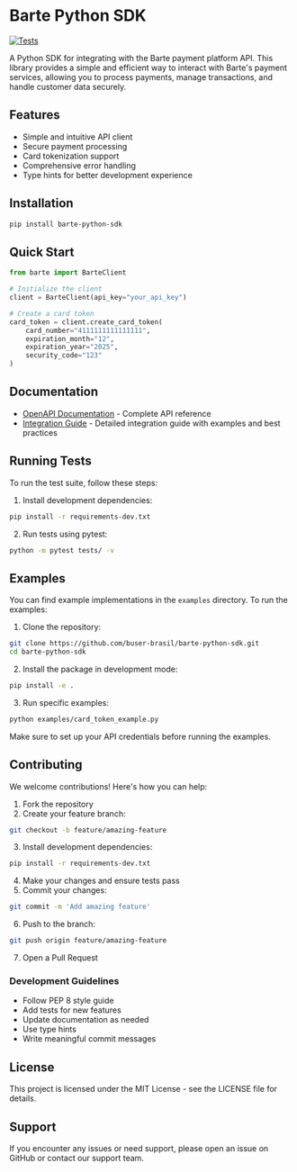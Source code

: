 # Barte Python SDK

[![Tests](https://github.com/buserbrasil/barte-python-sdk/actions/workflows/tests.yml/badge.svg?branch=main)](https://github.com/buserbrasil/barte-python-sdk/actions/workflows/tests.yml)

A Python SDK for integrating with the Barte payment platform API. This library provides a simple and efficient way to interact with Barte's payment services, allowing you to process payments, manage transactions, and handle customer data securely.

## Features

- Simple and intuitive API client
- Secure payment processing
- Card tokenization support
- Comprehensive error handling
- Type hints for better development experience

## Installation

```bash
pip install barte-python-sdk
```

## Quick Start

```python
from barte import BarteClient

# Initialize the client
client = BarteClient(api_key="your_api_key")

# Create a card token
card_token = client.create_card_token(
    card_number="4111111111111111",
    expiration_month="12",
    expiration_year="2025",
    security_code="123"
)
```

## Documentation

- [OpenAPI Documentation](https://app.swaggerhub.com/apis-docs/b6782/barte-api/1.0.0#/) - Complete API reference
- [Integration Guide](https://barte.notion.site/Guia-de-Integra-o-d25d74ee606f4b9ab33efd9e6a4ea22e#460c4da9a5904fc79b789492438bafc4) - Detailed integration guide with examples and best practices

## Running Tests

To run the test suite, follow these steps:

1. Install development dependencies:
```bash
pip install -r requirements-dev.txt
```

2. Run tests using pytest:
```bash
python -m pytest tests/ -v
```

## Examples

You can find example implementations in the `examples` directory. To run the examples:

1. Clone the repository:
```bash
git clone https://github.com/buser-brasil/barte-python-sdk.git
cd barte-python-sdk
```

2. Install the package in development mode:
```bash
pip install -e .
```

3. Run specific examples:
```bash
python examples/card_token_example.py
```

Make sure to set up your API credentials before running the examples.

## Contributing

We welcome contributions! Here's how you can help:

1. Fork the repository
2. Create your feature branch:
```bash
git checkout -b feature/amazing-feature
```

3. Install development dependencies:
```bash
pip install -r requirements-dev.txt
```

4. Make your changes and ensure tests pass
5. Commit your changes:
```bash
git commit -m 'Add amazing feature'
```

6. Push to the branch:
```bash
git push origin feature/amazing-feature
```

7. Open a Pull Request

### Development Guidelines

- Follow PEP 8 style guide
- Add tests for new features
- Update documentation as needed
- Use type hints
- Write meaningful commit messages

## License

This project is licensed under the MIT License - see the LICENSE file for details.

## Support

If you encounter any issues or need support, please open an issue on GitHub or contact our support team.
